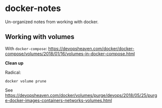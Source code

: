 # docker-notes
Un-organized notes from working with docker.

## Working with volumes
With `docker-compose`: https://devopsheaven.com/docker/docker-compose/volumes/2018/01/16/volumes-in-docker-compose.html

**Clean up**

Radical:
```shell
docker volume prune
```

See https://devopsheaven.com/docker/volumes/purge/devops/2018/05/25/purge-docker-images-containers-networks-volumes.html
